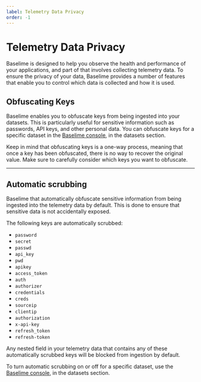 ```yaml
---
label: Telemetry Data Privacy
order: -1
---
```


# Telemetry Data Privacy

Baselime is designed to help you observe the health and performance of your applications, and part of that involves collecting telemetry data. To ensure the privacy of your data, Baselime provides a number of features that enable you to control which data is collected and how it is used.

## Obfuscating Keys

Baselime enables you to obfuscate keys from being ingested into your datasets. This is particularly useful for sensitive information such as passwords, API keys, and other personal data. You can obfuscate keys for a specific dataset in the [Baselime console](https://console.baselime.io), in the datasets section.

Keep in mind that obfuscating keys is a one-way process, meaning that once a key has been obfuscated, there is no way to recover the original value. Make sure to carefully consider which keys you want to obfuscate.

---

## Automatic scrubbing

Baselime that automatically obfuscate sensitive information from being ingested into the telemetry data by default. This is done to ensure that sensitive data is not accidentally exposed.

The following keys are automatically scrubbed:

- `password`
- `secret`
- `passwd`
- `api_key`
- `pwd`
- `apikey`
- `access_token`
- `auth`
- `authorizer`
- `credentials`
- `creds`
- `sourceip`
- `clientip`
- `authorization`
- `x-api-key`
- `refresh_token`
- `refresh-token`

Any nested field in your telemetry data that contains any of these automatically scrubbed keys will be blocked from ingestion by default.

To turn automatic scrubbing on or off for a specific dataset, use the [Baselime console](https://console.baselime.io), in the datasets section.
